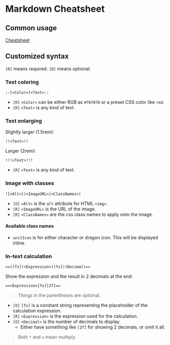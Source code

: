 # Markdown Cheatsheet

## Common usage

[Cheatsheet](https://www.markdownguide.org/cheat-sheet/)

## Customized syntax

`[R]` means required.
`[O]` means optional.

### Text coloring

```
::[<Color>]<Text>::
```

- `[R]` `<Color>` can be either RGB as `#707070` or a preset CSS color like `red`.
- `[R]` `<Text>` is any kind of text.

### Text enlarging

Slightly larger (1.5rem):

```
!!<Text>!!
```

Larger (2rem):

```
!!!<Text>!!!
```

- `[R]` `<Text>` is any kind of text.

### Image with classes

```
![<Alt>](<ImageURL>|<ClassNames>)
```

- `[O]` `<Alt>` is the `alt` attribute for HTML `<img>`.
- `[R]` `<ImageURL>` is the URL of the image.
- `[R]` `<ClassNames>` are the css class names to apply onto the image.

#### Available class names

- `unitIcon` is for either character or dragon icon. This will be displayed inline.

### In-text calculation

```
==([fx])<Expression>([fx])(Decimal)==
```

Show the expression and the result in 2 decimals at the end:

```
==<Expression>[fx][2f]==
```

> Things in the parentheses are optional.

- `[O]` `[fx]` is a constant string representing the placeholder of the calculation expression.
- `[R]` `<Expression>` is the expression used for the calculation.
- `[O]` `<Decimal>` is the number of decimals to display.
  - Either have something like `[2f]` for showing 2 decimals, or omit it all.

> Both `*` and `x` mean multiply.
